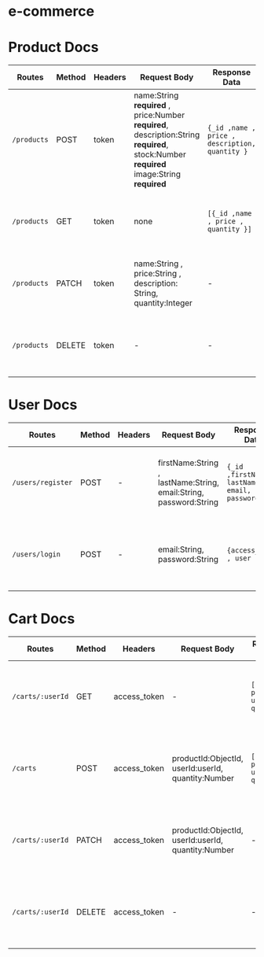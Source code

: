 # e-commerce


# Product Docs
Routes| Method | Headers | Request Body | Response Data| Response Error | Description 
------|--------|---------|--------------|--------------|----------------|-------------
`/products` | POST | token | name:String **required** , price:Number **required**, description:String **required**, stock:Number **required** image:String **required**| `{_id ,name , price , description, quantity }` | 422 (validation error), 500 (internal server error)| add product data into database
`/products` | GET | token | none | `[{_id ,name , price , quantity }]` | 404 (Not found), 401 (Unauthorized user), 500 (internal server error)  | get list of products
`/products` | PATCH | token | name:String , price:String , description: String, quantity:Integer  | - | 404 (Not found), 401 (Unauthorized user), 500 (internal server error)  | edit a product base on its id
`/products` | DELETE | token | - | - | 404 (Not found), 401 (Unauthorized user), 500 (internal server error)  | delete a product base on its id

# User Docs
Routes| Method | Headers | Request Body | Response Data| Response Error | Description 
------|--------|---------|--------------|--------------|----------------|-------------
`/users/register` | POST | - | firstName:String , lastName:String, email:String, password:String | `{_id ,firstName , lastName , email, password }` | 422 (validation error), 500 (internal server error)| register user
`/users/login` | POST | - | email:String, password:String | `{access_tokeb , user }` | 422 (validation error), 500 (internal server error)| login user

# Cart Docs
Routes| Method | Headers | Request Body | Response Data| Response Error | Description 
------|--------|---------|--------------|--------------|----------------|-------------
`/carts/:userId` | GET | access_token | - | `[{_id, produtId, userId, quantity}]` | 422 (validation error), 500 (internal server error)| get cart based on user
`/carts` | POST | access_token | productId:ObjectId, userId:userId, quantity:Number | `[{_id, produtId, userId, quantity}]` | 422 (validation error), 500 (internal server error)| create new cart
`/carts/:userId` | PATCH | access_token | productId:ObjectId, userId:userId, quantity:Number | - | 422 (validation error), 500 (internal server error)| update an item in cart
`/carts/:userId` | DELETE | access_token | - | - | 422 (validation error), 500 (internal server error)| delete an item in cart
